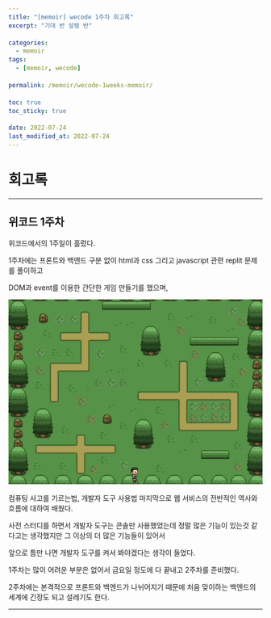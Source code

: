 ```yaml
---
title: "[memoir] wecode 1주차 회고록"
excerpt: "기대 반 설렘 반"

categories:
  - memoir
tags:
  - [memoir, wecode]

permalink: /memoir/wecode-1weeks-memoir/

toc: true
toc_sticky: true

date: 2022-07-24
last_modified_at: 2022-07-24
---
```


# 회고록

---

## 위코드 1주차

위코드에서의 1주일이 흘렀다.

1주차에는 프론트와 백엔드 구분 없이 html과 css 그리고 javascript 관련 replit 문제를 풀이하고 

DOM과 event를 이용한 간단한 게임 만들기를 했으며,

![](../../assets/images/posts_img/memoir/2022-07-24-wecode1week1.gif)

컴퓨팅 사고를 기르는법, 개발자 도구 사용법 마지막으로 웹 서비스의 전반적인 역사와 흐름에 대하여 배웠다.

사전 스터디를 하면서 개발자 도구는 콘솔만 사용했었는데 정말 많은 기능이 있는것 같다고는 생각했지만 그 이상의 더 많은 기능들이 있어서 

앞으로 틈만 나면 개발자 도구를 켜서 봐야겠다는 생각이 들었다.

1주차는 많이 어려운 부분은 없어서 금요일 정도에 다 끝내고 2주차를 준비했다.

2주차에는 본격적으로 프론트와 백엔드가 나뉘어지기 때문에 처음 맞이하는 백엔드의 세계에 긴장도 되고 설레기도 한다. 

--- 
